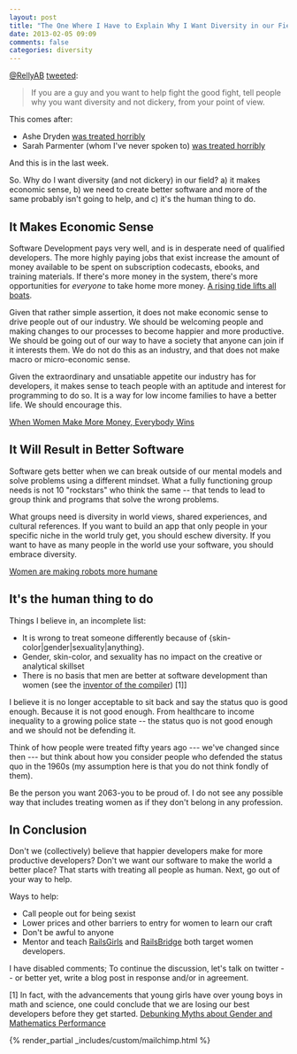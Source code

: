 ```yaml
---
layout: post
title: "The One Where I Have to Explain Why I Want Diversity in our Field"
date: 2013-02-05 09:09
comments: false
categories: diversity
---
```


[@RellyAB](https://twitter.com/RellyAB)
[tweeted](https://twitter.com/RellyAB/status/298467323419967489):

> If you are a guy and you want to help fight the good fight, tell people why you want diversity and not dickery, from your point of view.

This comes after:

 * Ashe Dryden [was treated horribly](http://ashedryden.com/blog/we-deserve-better-than-this)  
 * Sarah Parmenter (whom I've never spoken to) [was treated horribly](http://www.sazzy.co.uk/2013/02/speaking-up/)

And this is in the last week. 

So. Why do I want diversity (and not dickery) in our field? a) it makes economic sense, b) we need to create better software and more of the same probably isn't going to help, and c) it's the human thing to do.

<!-- more -->

It Makes Economic Sense
-----------------------

Software Development pays very well, and is in desperate need of qualified developers. The more highly paying jobs that exist increase the amount of money available to be spent on subscription codecasts, ebooks, and training materials. If there's more money in the system, there's more opportunities for _everyone_ to take home more money. [A rising tide lifts all boats](http://en.wikipedia.org/wiki/A_rising_tide_lifts_all_boats).

Given that rather simple assertion, it does not make economic sense to drive people out of our industry. We should be welcoming people and making changes to our processes to become happier and more productive. We should be going out of our way to have a society that anyone can join if it interests them. We do not do this as an industry, and that does not make macro or micro-economic sense.

Given the extraordinary and unsatiable appetite our industry has for developers, it makes sense to teach people with an aptitude and interest for programming to do so. It is a way for low income families to have a better life. We should encourage this.

[When Women Make More Money, Everybody Wins](http://www.thegcircle.com/blog/2012/when-women-make-money-it-helps-everyone/)


It Will Result in Better Software
---------------------------------

Software gets better when we can break outside of our mental models and solve problems using a different mindset. What a fully functioning group needs is not 10 "rockstars" who think the same -- that tends to lead to group think and programs that solve the wrong problems.

What groups need is diversity in world views, shared experiences, and cultural references. If you want to build an app that only people in your specific niche in the world truly get, you should eschew diversity. If you want to have as many people in the world use your software, you should embrace diversity.

[Women are making robots more humane](http://www.fastcodesign.com/1665597/how-women-are-leading-the-effort-to-make-robots-more-humane)

It's the human thing to do
--------------------------

Things I believe in, an incomplete list:

* It is wrong to treat someone differently because of {skin-color|gender|sexuality|anything}. 
* Gender, skin-color, and sexuality has no impact on the creative or analytical skillset
* There is no basis that men are better at software development than women (see the [inventor of the compiler](http://en.wikipedia.org/wiki/Grace_Hopper)) [1]]

I believe it is no longer acceptable to sit back and say the status quo is good enough. Because it is not good enough. From healthcare to income inequality to a growing police state -- the status quo is not good enough and we should not be defending it.

Think of how people were treated fifty years ago --- we've changed since then --- but think about how you consider people who defended the status quo in the 1960s (my assumption here is that you do not think fondly of them).  

Be the person you want 2063-you to be proud of. I do not see any possible way that includes treating women as if they don't belong in any profession.

In Conclusion
-------------
Don't we (collectively) believe that happier developers make for more productive developers? Don't we want our software to make the world a better place? That starts with treating all people as human. Next, go out of your way to help.

Ways to help:

* Call people out for being sexist
* Lower prices and other barriers to entry for women to learn our craft
* Don't be awful to anyone
* Mentor and teach [RailsGirls](http://railsgirls.com/) and [RailsBridge](http://workshops.railsbridge.org/) both target women developers.

I have disabled comments; To continue the discussion, let's talk on twitter --
or better yet, write a blog post in response and/or in agreement.

[1] In fact, with the advancements that young girls have over young boys in math and science, one could conclude that we are losing our best developers before they get started. [Debunking Myths about Gender and Mathematics Performance](http://www.ams.org/notices/201201/rtx120100010p.pdf)

{% render_partial _includes/custom/mailchimp.html %}
